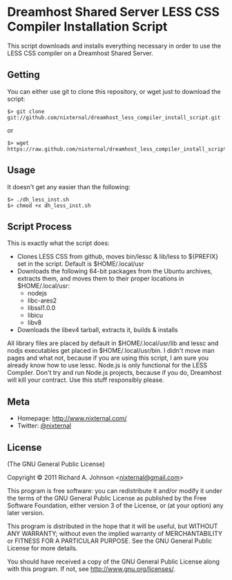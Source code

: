 Dreamhost Shared Server LESS CSS Compiler Installation Script
=============================================================
This script downloads and installs everything necessary in order to use the
LESS CSS compiler on a Dreamhost Shared Server.

Getting
-------
You can either use git to clone this repository, or wget just to download the
script:

    $> git clone git://github.com/nixternal/dreamhost_less_compiler_install_script.git

or

    $> wget https://raw.github.com/nixternal/dreamhost_less_compiler_install_script/master/dh_less_inst.sh

Usage
-----
It doesn't get any easier than the following:

    $> ./dh_less_inst.sh
    $> chmod +x dh_less_inst.sh

Script Process
--------------
This is exactly what the script does:

* Clones LESS CSS from github, moves bin/lessc & lib/less to ${PREFIX} set in
  the script. Default is $HOME/.local/usr
* Downloads the following 64-bit packages from the Ubuntu archives, extracts
  them, and moves them to their proper locations in $HOME/.local/usr:
  * nodejs
  * libc-ares2
  * libssl1.0.0
  * libicu
  * libv8
* Downloads the libev4 tarball, extracts it, builds & installs

All library files are placed by default in $HOME/.local/usr/lib and lessc and
nodjs executables get placed in $HOME/.local/usr/bin. I didn't move man pages
and what not, because if you are using this script, I am sure you already know
how to use lessc. Node.js is only functional for the LESS Compiler. Don't try
and run Node.js projects, because if you do, Dreamhost will kill your contract.
Use this stuff responsibly please.

Meta
----
* Homepage: http://www.nixternal.com/
* Twitter: [@nixternal](http://www.twitter.com/nixternal)

License
-------
(The GNU General Public License)

Copyright &copy; 2011 Richard A. Johnson &lt;nixternal@gmail.com&gt;

This program is free software: you can redistribute it and/or modify
it under the terms of the GNU General Public License as published by
the Free Software Foundation, either version 3 of the License, or
(at your option) any later version.

This program is distributed in the hope that it will be useful,
but WITHOUT ANY WARRANTY; without even the implied warranty of
MERCHANTABILITY or FITNESS FOR A PARTICULAR PURPOSE. See the
GNU General Public License for more details.

You should have received a copy of the GNU General Public License
along with this program.  If not, see <http://www.gnu.org/licenses/>.
